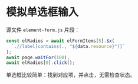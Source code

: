 # 模拟单选框输入

源文件 `element-form.js` 片段：

```javascript
const elRadios = await elFormItems[5].$x(
  `.//label[contains(., "${data.resource}")]`
);
await page.waitFor(100);
await elRadios[0].click();
```

单选框比较简单：找到对应项，并点击，无需检查状态。
